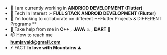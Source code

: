 - 👀 I am currently working in **ANDRIOD DEVELOPMENT (Flutter)**
- 🌱 Tech In Interest :-  **FULL STACK ANDROID DEVELOPMENT (Flutter)**
- 💞️ I’m looking to collaborate on  different **Flutter Projects & DIFFERENT Programs **
- 💬 Take help from me in **C++** , **JAVA** ♨ , **DART** 🎯
- 📫 How to reach me  
        **humjavaid@gmail.com**
- ⚡ FACT **In love with Mountains** ⛰️
